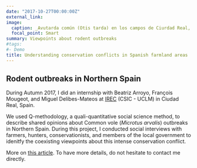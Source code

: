 ```yaml
---
date: "2017-10-27T00:00:00Z"
external_link:
image:
  caption: _Avutarda común (Otis tarda) en los campos de Ciurdad Real, Spain_
  focal_point: Smart
summary: Viewpoints about rodent outbreaks
#tags:
#- Demo
title: Understanding conservation conflicts in Spanish farmland areas
---
```


## Rodent outbreaks in Northern Spain


During Autumn 2017, I did an internship with Beatriz Arroyo, François Mougeot, and Miguel Delibes-Mateos at [IREC](https://www.irec.es/) (CSIC - UCLM) in Ciudad Real, Spain.  

We used Q-methodology, a quali-quantitative social science method, to describe shared opinions about Common vole (_Microtus arvalis_) outbreaks in Northern Spain. During this project, I conducted social interviews with farmers, hunters, conservationists, and members of the local government to idenitfy the coexisting viewpoints about this intense conservation conflict.   

More on [this article](/pubs/rodent2019.pdf). To have more details, do not hesitate to contact me directly. 